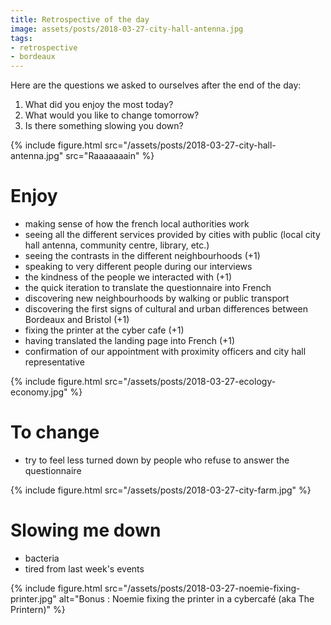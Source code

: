 ```yaml
---
title: Retrospective of the day
image: assets/posts/2018-03-27-city-hall-antenna.jpg
tags:
- retrospective
- bordeaux
---
```


Here are the questions we asked to ourselves after the end of the day:

1. What did you enjoy the most today?
2. What would you like to change tomorrow?
3. Is there something slowing you down?

{% include figure.html src="/assets/posts/2018-03-27-city-hall-antenna.jpg" src="Raaaaaaain" %}


# Enjoy

- making sense of how the french local authorities work
- seeing all the different services provided by cities with public (local city hall antenna, community centre, library, etc.)
- seeing the contrasts in the different neighbourhoods (+1)
- speaking to very different people during our interviews
- the kindness of the people we interacted with (+1)
- the quick iteration to translate the questionnaire into French
- discovering new neighbourhoods by walking or public transport
- discovering the first signs of cultural and urban differences between Bordeaux and Bristol (+1)
- fixing the printer at the cyber cafe (+1)
- having translated the landing page into French (+1)
- confirmation of our appointment with proximity officers and city hall representative

{% include figure.html src="/assets/posts/2018-03-27-ecology-economy.jpg" %}


# To change

- try to feel less turned down by people who refuse to answer the questionnaire

{% include figure.html src="/assets/posts/2018-03-27-city-farm.jpg" %}


# Slowing me down

- bacteria
- tired from last week's events

{% include figure.html src="/assets/posts/2018-03-27-noemie-fixing-printer.jpg" alt="Bonus : Noemie fixing the printer in a cybercafé (aka The Printern)" %}
